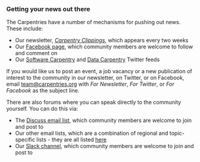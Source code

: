 ### Getting your news out there

The Carpentries have a number of mechanisms for pushing out news. These include:

- Our newsletter, [*Carpentry Clippings*](http://eepurl.com/cfODMH), which appears every two weeks
- Our [Facebook page](https://www.facebook.com/carpentries), which community members are welcome to follow and comment on
- Our [Software Carpentry](https://twitter.com/swcarpentry) and [Data Carpentry](https://twitter.com/datacarpentry) Twitter feeds

If you would like us to post an event, a job vacancy or a new publication of interest to the community in our newsletter, on Twitter, or on Facebook, email [team@carpentries.org](mailto:team@carpentries.org) with *For Newsletter*, *For Twitter*, or *For Facebook* as the subject line.

There are also forums where you can speak directly to the community yourself. You can do this via:

- The [Discuss email list](http://lists.software-carpentry.org/listinfo/discuss), which community members are welcome to join and post to
- Our other email lists, which are a combination of regional and topic-specific lists - they are all listed [here](https://software-carpentry.org/join/)
- Our [Slack channel](https://swc-slack-invite.herokuapp.com/), which community members are welcome to join and post to
